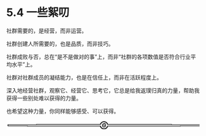 # 5.4 一些絮叨

社群需要的，是经营，而非运营。

社群创建人所需要的，也是品质，而非技巧。

社群成败与否，总在“是不是做对的事”上，而非“社群的各项数值是否符合行业平均水平”上。

社群对社群成员的凝结能力，也是在信任上，而非在活跃程度上。

深入地经营社群，观察它、经营它、思考它，它总是给我返璞归真的力量，帮助我获得一些别处难以获得的力量。

也希望这种力量，你同样能够感受、可以获得。

![](img/08b409e548d8d310a42e1b70226b77ec.png)